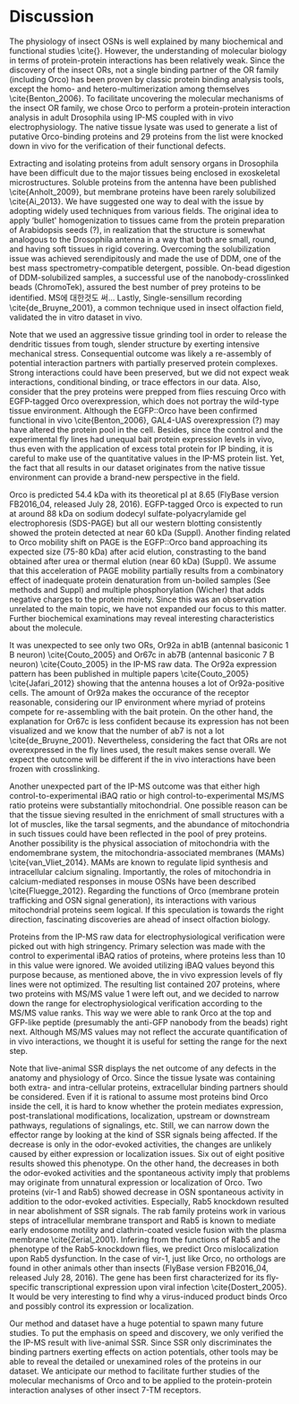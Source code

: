 # Discussion

The physiology of insect OSNs is well explained by many biochemical and functional studies \cite{}. However, the understanding of molecular biology in terms of protein-protein interactions has been relatively weak. Since the discovery of the insect ORs, not a single binding partner of the OR family (including Orco) has been proven by classic protein binding analysis tools, except the homo- and hetero-multimerization among themselves \cite{Benton_2006}. To facilitate uncovering the molecular mechanisms of the insect OR family, we chose Orco to perform a protein-protein interaction analysis in adult Drosophila using IP-MS coupled with in vivo electrophysiology. The native tissue lysate was used to generate a list of putative Orco-binding proteins and 29 proteins from the list were knocked down in vivo for the verification of their functional defects.

Extracting and isolating proteins from adult sensory organs in Drosophila have been difficult due to the major tissues being enclosed in exoskeletal microstructures. Soluble proteins from the antenna have been published \cite{Anholt_2009}, but membrane proteins have been rarely solubilized \cite{Ai_2013}. We have suggested one way to deal with the issue by adopting widely used techniques from various fields. The original idea to apply ‘bullet' homogenization to tissues came from the protein preparation of Arabidopsis seeds (?), in realization that the structure is somewhat analogous to the Drosophila antenna in a way that both are small, round, and having soft tissues in rigid covering. Overcoming the solubilization issue was achieved serendipitously and made the use of DDM, one of the best mass spectrometry-compatible detergent, possible. On-bead digestion of DDM-solubilized samples, a successful use of the nanobody-crosslinked beads (ChromoTek), assured the best number of prey proteins to be identified. MS에 대한것도 써... Lastly, Single-sensillum recording \cite{de_Bruyne_2001}, a common technique used in insect olfaction field, validated the in vitro dataset in vivo.

Note that we used an aggressive tissue grinding tool in order to release the dendritic tissues from tough, slender structure by exerting intensive mechanical stress. Consequential outcome was likely a re-assembly of potential interaction partners with partially preserved protein complexes. Strong interactions could have been preserved, but we did not expect weak interactions, conditional binding, or trace effectors in our data. Also, consider that the prey proteins were prepped from flies rescuing Orco with EGFP-tagged Orco overexpression, which does not portray the wild-type tissue environment. Although the EGFP::Orco have been confirmed functional in vivo \cite{Benton_2006}, GAL4-UAS overexpression (?) may have altered the protein pool in the cell. Besides, since the control and the experimental fly lines had unequal bait protein expression levels in vivo, thus even with the application of excess total protein for IP binding, it is careful to make use of the quantitative values in the IP-MS protein list. Yet, the fact that all results in our dataset originates from the native tissue environment can provide a brand-new perspective in the field.

Orco is predicted 54.4 kDa with its theoretical pI at 8.65 (FlyBase version FB2016_04, released July 28, 2016). EGFP-tagged Orco is expected to run at around 88 kDa on sodium dodecyl sulfate-polyacrylamide gel electrophoresis (SDS-PAGE) but all our western blotting consistently showed the protein detected at near 60 kDa (Suppl). Another finding related to Orco mobility shift on PAGE is the EGFP::Orco band approaching its expected size (75-80 kDa) after acid elution, constrasting to the band obtained after urea or thermal elution (near 60 kDa) (Suppl). We assume that this acceleration of PAGE mobility partially results from a combinatory effect of inadequate protein denaturation from un-boiled samples (See methods and Suppl) and multiple phosphorylation (Wicher) that adds negative charges to the protein moiety. Since this was an observation unrelated to the main topic, we have not expanded our focus to this matter. Further biochemical examinations may reveal interesting characteristics about the molecule.

It was unexpected to see only two ORs, Or92a in ab1B (antennal basiconic 1 B neuron) \cite{Couto_2005} and Or67c in ab7B (antennal basiconic 7 B neuron) \cite{Couto_2005} in the IP-MS raw data. The Or92a expression pattern has been published in multiple papers \cite{Couto_2005} \cite{Jafari_2012} showing that the antenna houses a lot of Or92a-positive cells. The amount of Or92a makes the occurance of the receptor reasonable, considering our IP environment where myriad of proteins compete for re-assembling with the bait protein. On the other hand, the explanation for Or67c is less confident because its expression has not been visualized and we know that the number of ab7 is not a lot \cite{de_Bruyne_2001}. Nevertheless, considering the fact that ORs are not overexpressed in the fly lines used, the result makes sense overall. We expect the outcome will be different if the in vivo interactions have been frozen with crosslinking.

Another unexpected part of the IP-MS outcome was that either high control-to-experimental iBAQ ratio or high control-to-experimental MS/MS ratio proteins were substantially mitochondrial. One possible reason can be that the tissue sieving resulted in the enrichment of small structures with a lot of muscles, like the tarsal segments, and the abundance of mitochondria in such tissues could have been reflected in the pool of prey proteins. Another possibility is the physical association of mitochondria with the endomembrane system, the mitochondria-associated membranes (MAMs) \cite{van_Vliet_2014}. MAMs are known to regulate lipid synthesis and intracellular calcium signaling. Importantly, the roles of mitochondria in calcium-mediated responses in mouse OSNs have been described \cite{Fluegge_2012}. Regarding the functions of Orco (membrane protein trafficking and OSN signal generation), its interactions with various mitochondrial proteins seem logical. If this speculation is towards the right direction, fascinating discoveries are ahead of insect olfaction biology.

Proteins from the IP-MS raw data for electrophysiological verification were picked out with high stringency. Primary selection was made with the control to experimental iBAQ ratios of proteins, where proteins less than 10 in this value were ignored. We avoided utilizing iBAQ values beyond this purpose because, as mentioned above, the in vivo expression levels of fly lines were not optimized. The resulting list contained 207 proteins, where two proteins with MS/MS value 1 were left out, and we decided to narrow down the range for electrophysiological verification according to the MS/MS value ranks. This way we were able to rank Orco at the top and GFP-like peptide (presumably the anti-GFP nanobody from the beads) right next. Although MS/MS values may not reflect the accurate quantification of in vivo interactions, we thought it is useful for setting the range for the next step.

Note that live-animal SSR displays the net outcome of any defects in the anatomy and physiology of Orco. Since the tissue lysate was containing both extra- and intra-cellular proteins, extracellular binding partners should be considered. Even if it is rational to assume most proteins bind Orco inside the cell, it is hard to know whether the protein mediates expression, post-translational modifications, localization, upstream or downstream pathways, regulations of signalings, etc. Still, we can narrow down the effector range by looking at the kind of SSR signals being affected. If the decrease is only in the odor-evoked activities, the changes are unlikely caused by either expression or localization issues. Six out of eight positive results showed this phenotype. On the other hand, the decreases in both the odor-evoked activities and the spontaneous activity imply that problems may originate from unnatural expression or localization of Orco. Two proteins (vir-1 and Rab5) showed decrease in OSN spontaneous activity in addition to the odor-evoked activities. Especially, Rab5 knockdown resulted in near abolishment of SSR signals. The rab family proteins work in various steps of intracellular membrane transport and Rab5 is known to mediate early endosome motility and clathrin-coated vesicle fusion with the plasma membrane \cite{Zerial_2001}. Infering from the functions of Rab5 and the phenotype of the Rab5-knockdown flies, we predict Orco mislocalization upon Rab5 dysfunction. In the case of vir-1, just like Orco, no orthologs are found in other animals other than insects (FlyBase version FB2016_04, released July 28, 2016). The gene has been first characterized for its fly-specific transcriptional expression upon viral infection \cite{Dostert_2005}. It would be very interesting to find why a virus-induced product binds Orco and possibly control its expression or localization.

Our method and dataset have a huge potential to spawn many future studies. To put the emphasis on speed and discovery, we only verified the the IP-MS result with live-animal SSR. Since SSR only discriminates the binding partners exerting effects on action potentials, other tools may be able to reveal the detailed or unexamined roles of the proteins in our dataset. We anticipate our method to facilitate further studies of the molecular mechanisms of Orco and to be applied to the protein-protein interaction analyses of other insect 7-TM receptors.